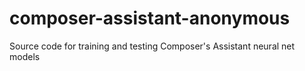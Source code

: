 # composer-assistant-anonymous
Source code for training and testing Composer's Assistant neural net models
